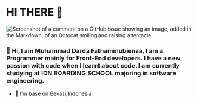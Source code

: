 # HI THERE 👋

![Screenshot of a comment on a GitHub issue showing an image, added in the Markdown, of an Octocat smiling and raising a tentacle.](https://myoctocat.com/assets/images/base-octocat.svg)

###  👀 Hi, I am Muhammad Darda Fathammubienaa, I am a Programmer mainly for Front-End developers. I have a new passion with code when I learnt about code. I am currently studying at IDN BOARDING SCHOOL majoring in software engineering.
- 🌱 I’m base on Bekasi,Indonesia


<!---
Dardabiee/Dardabiee is a ✨ special ✨ repository because its `README.md` (this file) appears on your GitHub profile.
You can click the Preview link to take a look at your changes.
--->
